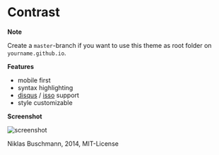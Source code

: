 # Contrast

**Note**

Create a `master`-branch if you want to use this theme as root folder on `yourname.github.io`.

**Features**

 - mobile first
 - syntax highlighting
 - [disqus](https://disqus.com/) / [isso](http://posativ.org/isso/) support
 - style customizable

**Screenshot**

![screenshot](https://cloud.githubusercontent.com/assets/4943215/9838597/ef499f66-5a61-11e5-8ad0-b2bb71383833.png)

Niklas Buschmann, 2014, MIT-License
